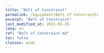 ```yaml
---
title: "Belt of Constraint"
permalink: /equipment/Belt of Constraint/
excerpt: "Belt of Constraint"
last_modified_at: 2021-01-25
lang: en
ref: "Belt of Constraint.md"
toc: false
classes: wide
---
```



